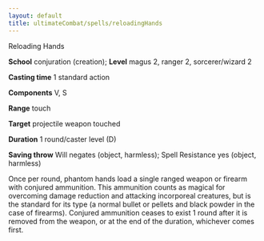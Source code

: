 ```yaml
---
layout: default
title: ultimateCombat/spells/reloadingHands
---
```

Reloading Hands

**School** conjuration (creation); **Level** magus 2, ranger 2, sorcerer/wizard 2

**Casting time** 1 standard action

**Components** V, S

**Range** touch

**Target** projectile weapon touched

**Duration** 1 round/caster level (D)

**Saving throw** Will negates (object, harmless); Spell Resistance yes (object, harmless)

Once per round, phantom hands load a single ranged weapon or firearm with conjured ammunition. This ammunition counts as magical for overcoming damage reduction and attacking incorporeal creatures, but is the standard for its type (a normal bullet or pellets and black powder in the case of firearms). Conjured ammunition ceases to exist 1 round after it is removed from the weapon, or at the end of the duration, whichever comes first.

